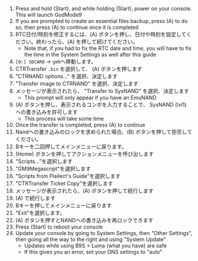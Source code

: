 1. Press and hold (Start), and while holding (Start), power on your console. This will launch GodMode9
2. If you are prompted to create an essential files backup, press (A) to do so, then press (A) to continue once it is completed
3. RTC日付/時刻を修正するには、(A) ボタンを押し、日付や時刻を設定してください。終わったら、(A) を押して続けてください。
   - Note that, if you had to fix the RTC date and time, you will have to fix the time in the System Settings as well after this guide
4. `[0:] SDCARD` -> `gm9`へ移動します。
5. CTRTransfer `.bin` を選択して、 (A) ボタンを押します
6. "CTRNAND options..." を選択、決定します
7. "Transfer image to CTRNAND" を選択、決定します
8. メッセージが表示されたら、 "Transfer to SysNAND" を選択、決定します
   - This prompt will only appear if you have an EmuNAND
9. (A) ボタンを押し、表示されるコンボを入力することで、 SysNAND (lvl1) への書き込みを許可します
   - This process will take some time
10. Once the transfer is completed, press (A) to continue
11. Nandへの書き込みのロックを求められた場合、(B) ボタンを押して拒否してください。
12. Bキーを二回押してメインメニューに戻ります。
13. (Home) ボタンを押してアクションメニューを呼び出します
14. "Scripts..."を選択します
15. "GM9Megascript"を選択します
16. "Scripts from Plailect's Guide"を選択します
17. "CTRTransfer Ticket Copy"を選択します
18. メッセージが表示されたら、(A) ボタンを押して続行します
19. (A) で続行します
20. Bキーを押してメインメニューに戻ります
21. "Exit"を選択します。
22. (A) ボタンを押すとNANDへの書き込みを再ロックできます
23. Press (Start) to reboot your console
24. Update your console by going to System Settings, then "Other Settings", then going all the way to the right and using "System Update"
    - Updates while using B9S + Luma (what you have) are safe
    - If this gives you an error, set your DNS settings to "auto"
